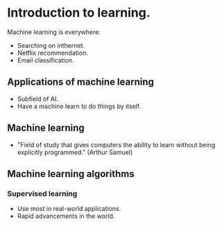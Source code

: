 # Introduction to learning. 
Machine learning is everywhere: 
- Searching on inthernet.
- Netflix recommendation. 
- Email classification.

## Applications of machine learning
- Subfield of AI.
- Have a machine learn to do things by itself. 

## Machine learning
- "Field of study that gives computers the ability to learn without being explicitly programmed." (Arthur Samuel)

## Machine learning algorithms
### Supervised learning
- Use most in real-world applications.
- Rapid advancements in the world.